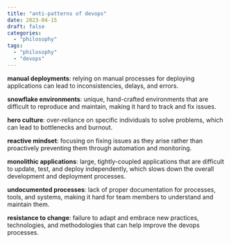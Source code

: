 ```yaml
---
title: "anti-patterns of devops"
date: 2023-04-15
draft: false
categories:
  - "philosophy"
tags:
  - "philosophy"
  - "devops"
---
```


**manual deployments**: relying on manual processes for deploying applications can lead to inconsistencies, delays, and errors.

**snowflake environments**: unique, hand-crafted environments that are difficult to reproduce and maintain, making it hard to track and fix issues.

**hero culture**: over-reliance on specific individuals to solve problems, which can lead to bottlenecks and burnout.

**reactive mindset**: focusing on fixing issues as they arise rather than proactively preventing them through automation and monitoring.

**monolithic applications**: large, tightly-coupled applications that are difficult to update, test, and deploy independently, which slows down the overall development and deployment processes.

**undocumented processes**: lack of proper documentation for processes, tools, and systems, making it hard for team members to understand and maintain them.

**resistance to change**: failure to adapt and embrace new practices, technologies, and methodologies that can help improve the devops processes.

